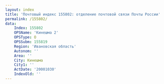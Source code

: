 ```yaml
---
layout: index
title: 'Почтовый индекс 155802: отделение почтовой связи Почты России'
permalink: /155802/
data:
    Index: 155802
    OPSName: 'Кинешма 2'
    OPSType: О
    OPSSubm: 155819
    Region: 'Ивановская область'
    Autonom: ''
    Area: ''
    City: Кинешма
    City1: ''
    ActDate: '20001030'
    IndexOld: ''
---
```

